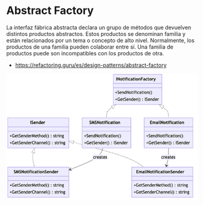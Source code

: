 # Abstract Factory

La interfaz fábrica abstracta declara un grupo de métodos que
devuelven distintos productos abstractos. Estos productos se
denominan familia y están relacionados por un tema o concepto
de alto nivel. Normalmente, los productos de una familia
pueden colaborar entre sí. Una familia de productos puede
son incompatibles con los productos de otra.

- https://refactoring.guru/es/design-patterns/abstract-factory

![abstract-factory.png](./abstract-factory.png)